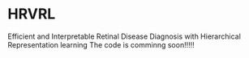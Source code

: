 # HRVRL
Efficient and Interpretable Retinal Disease Diagnosis with Hierarchical Representation learning
The code is comminng soon!!!!!
